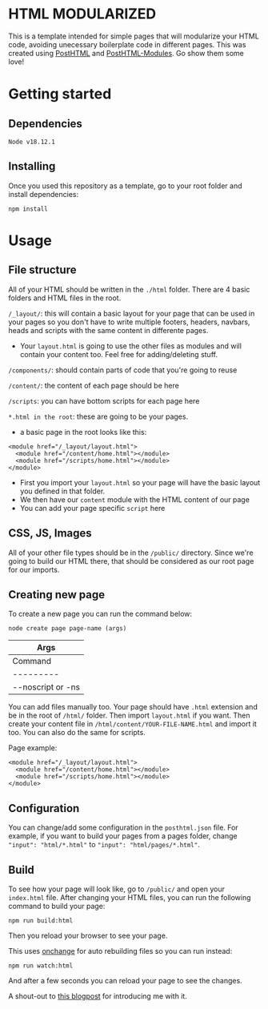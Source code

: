 # HTML MODULARIZED

This is a template intended for simple pages that will modularize your HTML code, avoiding unecessary boilerplate code in different pages.
This was created using [PostHTML](https://github.com/posthtml/posthtml) and [PostHTML-Modules](https://github.com/posthtml/posthtml-modules). Go show them some love!

# Getting started

## Dependencies

```
Node v18.12.1
```

## Installing

Once you used this repository as a template, go to your root folder and install dependencies:

```
npm install
```

# Usage

## File structure

All of your HTML should be written in the `./html` folder. There are 4 basic folders and HTML files in the root.

`/_layout/`: this will contain a basic layout for your page that can be used in your pages so you don't have to write multiple footers, headers, navbars, heads and scripts with the same content in differente pages. 
- Your `layout.html` is going to use the other files as modules and will contain your content too. Feel free for adding/deleting stuff.

`/components/`: should contain parts of code that you're going to reuse

`/content/`: the content of each page should be here

`/scripts`: you can have bottom scripts for each page here

`*.html in the root`: these are going to be your pages.
- a basic page in the root looks like this:
```
<module href="/_layout/layout.html">
  <module href="/content/home.html"></module>
  <module href="/scripts/home.html"></module>
</module>
```
- First you import your `layout.html` so your page will have the basic layout you defined in that folder.
- We then have our `content` module with the HTML content of our page
- You can add your page specific `script` here

## CSS, JS, Images

All of your other file types should be in the `/public/` directory. Since we're going to build our HTML there, that should be considered as our root page for our imports.

## Creating new page

To create a new page you can  run the command below:
```
node create page page-name (args)
```
| Args                            |
|---------------------------------|
| Command | Description | Example |
|---------|-------------|---------|
|--noscript or -ns | will not create file in scripts folder | `node create page page-with-no-script --noscript` |

You can add files manually too. Your page should have `.html` extension and be in the root of `/html/` folder. Then import `layout.html` if you want. Then create your content file in `/html/content/YOUR-FILE-NAME.html` and import it too. You can also do the same for scripts. 

Page example:
```
<module href="/_layout/layout.html">  
  <module href="/content/home.html"></module>  
  <module href="/scripts/home.html"></module>  
</module>
```

## Configuration

You can change/add some configuration in the `posthtml.json` file. For example, if you want to build your pages from a pages folder, change `"input": "html/*.html"` to `"input": "html/pages/*.html"`. 

## Build

To see how your page will look like, go to `/public/` and open your `index.html` file.
After changing your HTML files, you can run the following command to build your page:

`npm run build:html` 

Then you reload your browser to see your page.

This uses [onchange](https://www.npmjs.com/package/onchange) for auto rebuilding files so you can run instead:

`npm run watch:html`

And after a few seconds you can reload your page to see the changes.

A shout-out to [this blogpost](https://blog.mailpace.com/blog/using-html-modules/) for introducing me with it.



